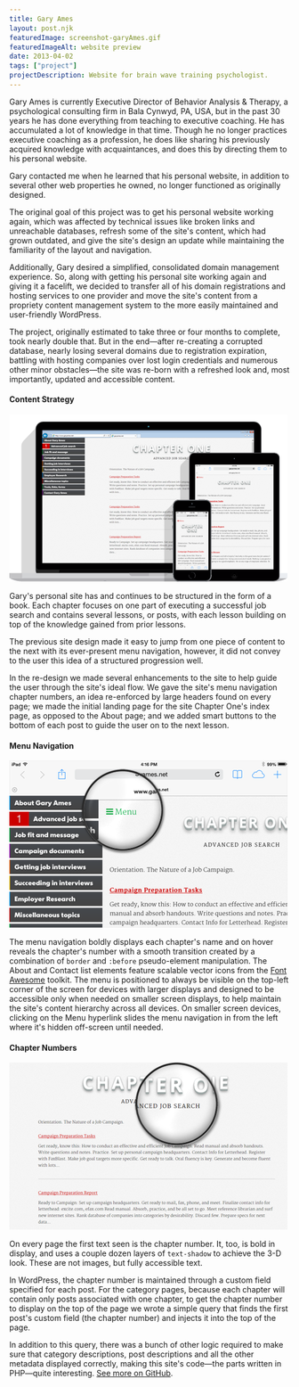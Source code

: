 ```yaml
---
title: Gary Ames
layout: post.njk
featuredImage: screenshot-garyAmes.gif
featuredImageAlt: website preview
date: 2013-04-02
tags: ["project"]
projectDescription: Website for brain wave training psychologist.
---
```


Gary Ames is currently Executive Director of Behavior Analysis & Therapy, a psychological consulting firm in Bala
Cynwyd, PA, USA, but in the past 30 years he has done everything from teaching to executive coaching. He has accumulated
a lot of knowledge in that time. Though he no longer practices executive coaching as a profession, he does like sharing
his previously acquired knowledge with acquaintances, and does this by directing them to his personal website.

Gary contacted me when he learned that his personal website, in addition to several other web properties he owned, no
longer functioned as originally designed.

The original goal of this project was to get his personal website working again, which was affected by technical issues
like broken links and unreachable databases, refresh some of the site's content, which had grown outdated, and give the
site's design an update while maintaining the familiarity of the layout and navigation.

Additionally, Gary desired a simplified, consolidated domain management experience. So, along with getting his personal
site working again and giving it a facelift, we decided to transfer all of his domain registrations and hosting services
to one provider and move the site's content from a propriety content management system to the more easily maintained and
user-friendly WordPress.

The project, originally estimated to take three or four months to complete, took nearly double that. But in the
end&mdash;after re-creating a corrupted database, nearly losing several domains due to registration expiration, battling
with hosting companies over lost login credentials and numerous other minor obstacles&mdash;the site was re-born with a
refreshed look and, most importantly, updated and accessible content.

<h4>Content Strategy</h4>

<div class="text-center"><img class="mw-100 mb-4" src="highlight-garyAmesNet-001.png" alt="Responsive design highlight"></div>

Gary's personal site has and continues to be structured in the form of a book. Each chapter focuses on one part of
executing a successful job search and contains several lessons, or posts, with each lesson building on top of the
knowledge gained from prior lessons.

The previous site design made it easy to jump from one piece of content to the next with its ever-present menu
navigation, however, it did not convey to the user this idea of a structured progression well.

In the re-design we made several enhancements to the site to help guide the user through the site's ideal flow. We gave
the site's menu navigation chapter numbers, an idea re-enforced by large headers found on every page; we made the
initial landing page for the site Chapter One's index page, as opposed to the About page; and we added smart buttons to
the bottom of each post to guide the user on to the next lesson.

<h4>Menu Navigation</h4>

<div class="text-center"><img class="mw-100 mb-4 shadow border" src="highlight-garyAmesNet-002.png" alt="Menu highlight"></div>

The menu navigation boldly displays each chapter's name and on hover reveals the chapter's number with a smooth
transition created by a combination of <code>border</code> and <code>&#58;before</code> pseudo-element manipulation. 
The About and Contact list elements feature scalable vector icons from the 
<a href="http://fortawesome.github.io/Font-Awesome/" target="_blank">Font Awesome</a> toolkit. The menu is
positioned to always be visible on the top-left corner of the screen for devices with larger displays and designed to be
accessible only when needed on smaller screen displays, to help maintain the site's content hierarchy across all
devices. On smaller screen devices, clicking on the Menu hyperlink slides the menu navigation in from the left where
it's hidden off-screen until needed.

<h4>Chapter Numbers</h4>

<div class="text-center"><img class="mw-100 mb-4 shadow border" src="highlight-garyAmesNet-003.png" alt="Chapter header highlight"></div>

On every page the first text seen is the chapter number. It, too, is bold in display, and uses a couple dozen layers
of <code>text-shadow</code> to achieve the 3-D look. These are not images, but fully accessible
text.

In WordPress, the chapter number is maintained through a custom field specified for each post. For the category pages,
because each chapter will contain only posts associated with one chapter, to get the chapter number to display on the
top of the page we wrote a simple query that finds the first post's custom field (the chapter number) and injects it
into the top of the page.

In addition to this query, there was a bunch of other logic required to make sure that category descriptions, post
descriptions and all the other metadata displayed correctly, making this site's code&mdash;the parts written in
PHP&mdash;quite
interesting. <a href="https://github.com/chasewoodford/garyames.net/blob/master/wp-content/themes/starkers-master/category.php" target="_blank">
See more on GitHub</a>.
